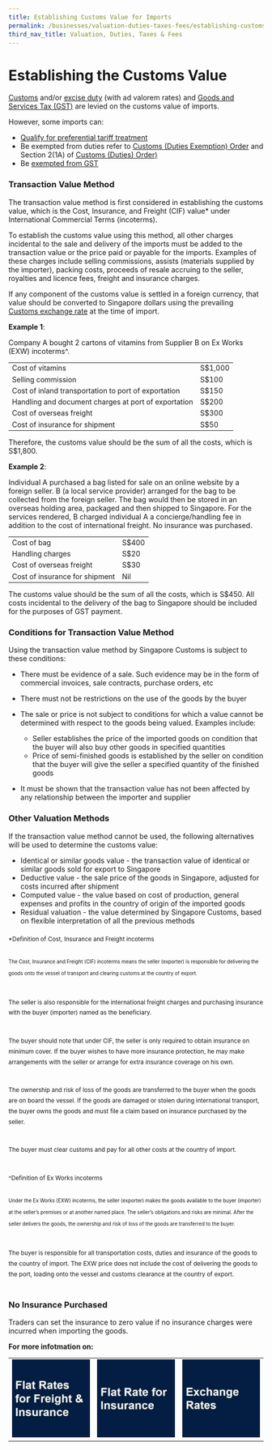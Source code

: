 ```yaml
---
title: Establishing Customs Value for Imports
permalink: /businesses/valuation-duties-taxes-fees/establishing-customs-value-for-imports/establishing-the-customs-value
third_nav_title: Valuation, Duties, Taxes & Fees
---
```


# Establishing the Customs Value

[Customs](/businesses/valuation-duties-taxes-and-fees/duties-and-dutiable-goods) and/or [excise duty](/businesses/valuation-duties-taxes-and-fees/duties-and-dutiable-goods)  (with ad valorem rates) and  [Goods and Services Tax (GST)](/businesses/valuation-duties-taxes-fees/goods-and-services-tax-gst) are levied on the customs value of imports.

However, some imports can:

-   [Qualify for preferential tariff treatment](/businesses/importing-goods/import-procedures/claiming-preferential-tariff-treatment-for-dutiable-imports)
-   Be exempted from duties refer to  [Customs (Duties Exemption) Order](https://sso.agc.gov.sg/SL/CA1960-OR5#pr2-) and Section 2(1A) of  [Customs (Duties) Order](https://sso.agc.gov.sg/SL/CA1960-OR4#pr2-)[)](https://sso.agc.gov.sg/SL/CA1960-OR4#pr2-)
-   Be  [exempted from GST](https://sso.agc.gov.sg/SL/GSTA1993-OR3)

### Transaction Value Method

The transaction value method is first considered in establishing the customs value, which is the Cost, Insurance, and Freight (CIF) value* under International Commercial Terms (incoterms).

To establish the customs value using this method, all other charges incidental to the sale and delivery of the imports must be added to the transaction value or the price paid or payable for the imports. Examples of these charges include selling commissions, assists (materials supplied by the importer), packing costs, proceeds of resale accruing to the seller, royalties and licence fees, freight and insurance charges.

If any component of the customs value is settled in a foreign currency, that value should be converted to Singapore dollars using the prevailing [Customs exchange rate](/businesses/valuation-duties-taxes-fees/establishing-customs-value-for-imports/customs-exchange-rates) at the time of import.

**Example 1**:

Company A bought 2 cartons of vitamins from Supplier B on  Ex Works (EXW) incoterms^.

|  |  |
|--|--|
| Cost of vitamins | S$1,000 |
| Selling commission | S$100 |
| Cost of inland transportation to port of exportation | S$150 |
| Handling and document charges at port of exportation | S$200 |
| Cost of overseas freight | S$300 |
| Cost of insurance for shipment | S$50|

Therefore, the customs value should be the sum of all the costs, which is S$1,800.

**Example 2**:

Individual A purchased a bag listed for sale on an online website by a foreign seller. B (a local service provider) arranged for the bag to be collected from the foreign seller. The bag would then be stored in an overseas holding area, packaged and then shipped to Singapore. For the services rendered, B charged individual A a concierge/handling fee in addition to the cost of international freight. No insurance was purchased.

|  |  |
|--|--|
| Cost of bag | S$400 |
| Handling charges | S$20 |
| Cost of overseas freight | S$30 |
| Cost of insurance for shipment | Nil |

The customs value should be the sum of all the costs, which is S$450. All costs incidental to the delivery of the bag to Singapore should be included for the purposes of GST payment.

### Conditions for Transaction Value Method

Using the transaction value method by Singapore Customs is subject to these conditions:

-   There must be evidence of a sale. Such evidence may be in the form of commercial invoices, sale contracts, purchase orders, etc
-   There must not be restrictions on the use of the goods by the buyer
-   The sale or price is not subject to conditions for which a value cannot be determined with respect to the goods being valued. Examples include:
    
    -   Seller establishes the price of the imported goods on condition that the buyer will also buy other goods in specified quantities
    -   Price of semi-finished goods is established by the seller on condition that the buyer will give the seller a specified quantity of the finished goods
-   It must be shown that the transaction value has not been affected by any relationship between the importer and supplier

### Other Valuation Methods

If the transaction value method cannot be used, the following alternatives will be used to determine the customs value:

-   Identical or similar goods value - the transaction value of identical or similar goods sold for export to Singapore
-   Deductive value - the sale price of the goods in Singapore, adjusted for costs incurred after shipment
-   Computed value - the value based on cost of production, general expenses and profits in the country of origin of the imported goods
-   Residual valuation - the value determined by Singapore Customs, based on flexible interpretation of all the previous methods

<sub> *Definition of Cost, Insurance and Freight incoterms <br><br>
<sub>The Cost, Insurance and Freight (CIF) incoterms means the seller (exporter) is responsible for delivering the goods onto the vessel of transport and clearing customs at the country of export. <br><br>

<sub>The seller is also responsible for the international freight charges and purchasing insurance with the buyer (importer) named as the beneficiary. <br><br>

<sub>The buyer should note that under CIF, the seller is only required to obtain insurance on minimum cover. If the buyer wishes to have more insurance protection, he may make arrangements with the seller or arrange for extra insurance coverage on his own. <br><br>

<sub>The ownership and risk of loss of the goods are transferred to the buyer when the goods are on board the vessel. If the goods are damaged or stolen during international transport, the buyer owns the goods and must file a claim based on insurance purchased by the seller. <br><br>

<sub>The buyer must clear customs and pay for all other costs at the country of import. <br><br>

<sub> ^Definition of Ex Works incoterms <br><br>
<sub>Under the Ex Works (EXW) incoterms, the seller (exporter) makes the goods available to the buyer (importer) at the seller’s premises or at another named place. The seller’s obligations and risks are minimal. After the seller delivers the goods, the ownership and risk of loss of the goods are transferred to the buyer. <br><br>

<sub>The buyer is responsible for all transportation costs, duties and insurance of the goods to the country of import. The EXW price does not include the cost of delivering the goods to the port, loading onto the vessel and customs clearance at the country of export. <br><br>

### **No Insurance Purchased**
Traders can set the insurance to zero value if no insurance charges were incurred when importing the goods.

**For more infotmation on:**

|  |  |  |
|--|--|--|
| **[![](/images/FR1.jpg)](/businesses/valuation-duties-taxes-fees/establishing-customs-value-for-imports/flat-rates-for-freight-and-insurance)** | **[![](/images/FR2.jpg)](/businesses/valuation-duties-taxes-fees/establishing-customs-value-for-imports/flat-rate-for-insurance)** | **[![](/images/FR3.jpg)](/businesses/valuation-duties-taxes-fees/establishing-customs-value-for-imports/customs-exchange-rates)** |

